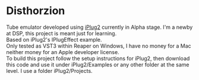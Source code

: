 # Disthorzion
Tube emulator developed using [iPlug2](https://github.com/iPlug2/iPlug2) currently in Alpha stage. I'm a newby at DSP, this project is meant just for learning.  
Based on iPlug2's IPlugEffect example.  
Only tested as VST3 within Reaper on Windows, I have no money for a Mac neither money for an Apple developer license.  
To build this project follow the setup instructions for iPlug2, then download this code and use it under iPlug2/Examples or any other folder at the same level.
I use a folder iPlug2/Projects.
